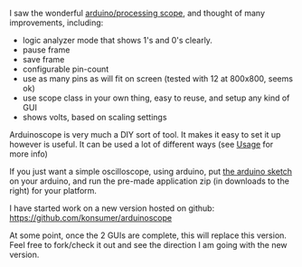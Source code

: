 I saw the wonderful [arduino/processing scope](http://accrochages.drone.ws/en/node/90), and thought of many improvements, including:
  * logic analyzer mode that shows 1's and 0's clearly.
  * pause frame
  * save frame
  * configurable pin-count
  * use as many pins as will fit on screen (tested with 12 at 800x800, seems ok)
  * use scope class in your own thing, easy to reuse, and setup any kind of GUI
  * shows volts, based on scaling settings

Arduinoscope is very much a DIY sort of tool. It makes it easy to set it up however is useful. It can be used a lot of different ways (see [Usage](http://code.google.com/p/arduinoscope/wiki/Usage) for more info)

If you just want a simple oscilloscope, using arduino, put [the arduino sketch](http://arduinoscope.googlecode.com/files/arduino-arduinoscope.pde) on your arduino, and run the pre-made application zip (in downloads to the right) for your platform.

I have started work on a new version hosted on github:
https://github.com/konsumer/arduinoscope

At some point, once the 2 GUIs are complete, this will replace this version. Feel free to fork/check it out and see the direction I am going with the new version.